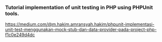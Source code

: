 ### Tutorial implementation of unit testing in PHP using PHPUnit tools.

https://medium.com/@m.hakim.amransyah.hakim/phpunit-implementasi-unit-test-menggunakan-mock-stub-dan-data-provider-pada-project-php-f1c0e249d4dc
